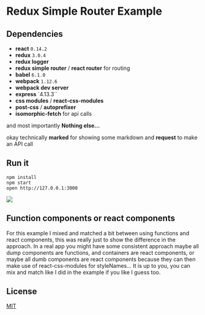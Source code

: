 Redux Simple Router Example
=====================

## Dependencies

* **react** `0.14.2`
* **redux** `3.0.4`
* **redux logger**
* **redux simple router** / **react router** for routing
* **babel** `6.1.0`
* **webpack** `1.12.6`
* **webpack dev server**
* **express** `4.13.3``
* **css modules** / **react-css-modules**
* **post-css** / **autoprefixer**
* **isomorphic-fetch** for api calls

and most importantly **Nothing else...**

okay technically **marked** for showing some markdown and **request** to make an API call

## Run it

```
npm install
npm start
open http://127.0.0.1:3000
```

![](https://raw.githubusercontent.com/StevenIseki/redux-simple-router-example/master/screenshot.png)

## Function components or react components

For this example I mixed and matched a bit between using functions and react components, this was really just to show the difference in the approach. In a real app you might have some consistent approach maybe all dump components are functions, and containers are react components, or maybe all dumb components are react components because they can then make use of react-css-modules for styleNames... It is up to you, you can mix and match like I did in the example if you like I guess too.

## License

[MIT](http://isekivacenz.mit-license.org/)
